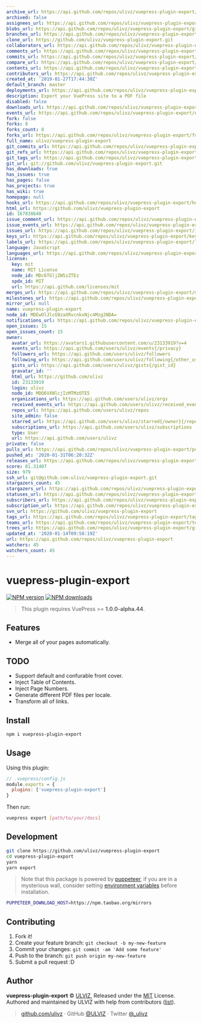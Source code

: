 ```yaml
---
archive_url: https://api.github.com/repos/ulivz/vuepress-plugin-export/{archive_format}{/ref}
archived: false
assignees_url: https://api.github.com/repos/ulivz/vuepress-plugin-export/assignees{/user}
blobs_url: https://api.github.com/repos/ulivz/vuepress-plugin-export/git/blobs{/sha}
branches_url: https://api.github.com/repos/ulivz/vuepress-plugin-export/branches{/branch}
clone_url: https://github.com/ulivz/vuepress-plugin-export.git
collaborators_url: https://api.github.com/repos/ulivz/vuepress-plugin-export/collaborators{/collaborator}
comments_url: https://api.github.com/repos/ulivz/vuepress-plugin-export/comments{/number}
commits_url: https://api.github.com/repos/ulivz/vuepress-plugin-export/commits{/sha}
compare_url: https://api.github.com/repos/ulivz/vuepress-plugin-export/compare/{base}...{head}
contents_url: https://api.github.com/repos/ulivz/vuepress-plugin-export/contents/{+path}
contributors_url: https://api.github.com/repos/ulivz/vuepress-plugin-export/contributors
created_at: '2019-01-27T17:44:30Z'
default_branch: master
deployments_url: https://api.github.com/repos/ulivz/vuepress-plugin-export/deployments
description: Export your VuePress site to a PDF file
disabled: false
downloads_url: https://api.github.com/repos/ulivz/vuepress-plugin-export/downloads
events_url: https://api.github.com/repos/ulivz/vuepress-plugin-export/events
fork: false
forks: 8
forks_count: 8
forks_url: https://api.github.com/repos/ulivz/vuepress-plugin-export/forks
full_name: ulivz/vuepress-plugin-export
git_commits_url: https://api.github.com/repos/ulivz/vuepress-plugin-export/git/commits{/sha}
git_refs_url: https://api.github.com/repos/ulivz/vuepress-plugin-export/git/refs{/sha}
git_tags_url: https://api.github.com/repos/ulivz/vuepress-plugin-export/git/tags{/sha}
git_url: git://github.com/ulivz/vuepress-plugin-export.git
has_downloads: true
has_issues: true
has_pages: false
has_projects: true
has_wiki: true
homepage: null
hooks_url: https://api.github.com/repos/ulivz/vuepress-plugin-export/hooks
html_url: https://github.com/ulivz/vuepress-plugin-export
id: 167838640
issue_comment_url: https://api.github.com/repos/ulivz/vuepress-plugin-export/issues/comments{/number}
issue_events_url: https://api.github.com/repos/ulivz/vuepress-plugin-export/issues/events{/number}
issues_url: https://api.github.com/repos/ulivz/vuepress-plugin-export/issues{/number}
keys_url: https://api.github.com/repos/ulivz/vuepress-plugin-export/keys{/key_id}
labels_url: https://api.github.com/repos/ulivz/vuepress-plugin-export/labels{/name}
language: JavaScript
languages_url: https://api.github.com/repos/ulivz/vuepress-plugin-export/languages
license:
  key: mit
  name: MIT License
  node_id: MDc6TGljZW5zZTEz
  spdx_id: MIT
  url: https://api.github.com/licenses/mit
merges_url: https://api.github.com/repos/ulivz/vuepress-plugin-export/merges
milestones_url: https://api.github.com/repos/ulivz/vuepress-plugin-export/milestones{/number}
mirror_url: null
name: vuepress-plugin-export
node_id: MDEwOlJlcG9zaXRvcnkxNjc4Mzg2NDA=
notifications_url: https://api.github.com/repos/ulivz/vuepress-plugin-export/notifications{?since,all,participating}
open_issues: 15
open_issues_count: 15
owner:
  avatar_url: https://avatars1.githubusercontent.com/u/23133919?v=4
  events_url: https://api.github.com/users/ulivz/events{/privacy}
  followers_url: https://api.github.com/users/ulivz/followers
  following_url: https://api.github.com/users/ulivz/following{/other_user}
  gists_url: https://api.github.com/users/ulivz/gists{/gist_id}
  gravatar_id: ''
  html_url: https://github.com/ulivz
  id: 23133919
  login: ulivz
  node_id: MDQ6VXNlcjIzMTMzOTE5
  organizations_url: https://api.github.com/users/ulivz/orgs
  received_events_url: https://api.github.com/users/ulivz/received_events
  repos_url: https://api.github.com/users/ulivz/repos
  site_admin: false
  starred_url: https://api.github.com/users/ulivz/starred{/owner}{/repo}
  subscriptions_url: https://api.github.com/users/ulivz/subscriptions
  type: User
  url: https://api.github.com/users/ulivz
private: false
pulls_url: https://api.github.com/repos/ulivz/vuepress-plugin-export/pulls{/number}
pushed_at: '2020-01-31T06:20:32Z'
releases_url: https://api.github.com/repos/ulivz/vuepress-plugin-export/releases{/id}
score: 81.31407
size: 979
ssh_url: git@github.com:ulivz/vuepress-plugin-export.git
stargazers_count: 45
stargazers_url: https://api.github.com/repos/ulivz/vuepress-plugin-export/stargazers
statuses_url: https://api.github.com/repos/ulivz/vuepress-plugin-export/statuses/{sha}
subscribers_url: https://api.github.com/repos/ulivz/vuepress-plugin-export/subscribers
subscription_url: https://api.github.com/repos/ulivz/vuepress-plugin-export/subscription
svn_url: https://github.com/ulivz/vuepress-plugin-export
tags_url: https://api.github.com/repos/ulivz/vuepress-plugin-export/tags
teams_url: https://api.github.com/repos/ulivz/vuepress-plugin-export/teams
trees_url: https://api.github.com/repos/ulivz/vuepress-plugin-export/git/trees{/sha}
updated_at: '2020-01-14T09:58:19Z'
url: https://api.github.com/repos/ulivz/vuepress-plugin-export
watchers: 45
watchers_count: 45
---
```


# vuepress-plugin-export

[![NPM version](https://badgen.net/npm/v/vuepress-plugin-export)](https://npmjs.com/package/vuepress-plugin-export) [![NPM downloads](https://badgen.net/npm/dm/vuepress-plugin-export)](https://npmjs.com/package/vuepress-plugin-export)

> This plugin requires VuePress >= **1.0.0-alpha.44**.

## Features

- Merge all of your pages automatically.

## TODO

- Support default and confurable front cover.
- Inject Table of Contents.
- Inject Page Numbers.
- Generate different PDF files per locale.
- Transform all of links.

## Install

```bash
npm i vuepress-plugin-export
```

## Usage

Using this plugin:

```javascript
// .vuepress/config.js
module.exports = {
  plugins: ['vuepress-plugin-export']
}
```

Then run:

```bash
vuepress export [path/to/your/docs]
```

## Development

```bash
git clone https://github.com/ulivz/vuepress-plugin-export
cd vuepress-plugin-export
yarn
yarn export
```

> Note that this package is powered by [puppeteer](https://github.com/GoogleChrome/puppeteer), if you are in a mysterious wall, consider setting [environment variables](https://github.com/GoogleChrome/puppeteer/blob/v1.11.0/docs/api.md#environment-variables) before installation.

```bash
PUPPETEER_DOWNLOAD_HOST=https://npm.taobao.org/mirrors
```

## Contributing

1. Fork it!
2. Create your feature branch: `git checkout -b my-new-feature`
3. Commit your changes: `git commit -am 'Add some feature'`
4. Push to the branch: `git push origin my-new-feature`
5. Submit a pull request :D


## Author

**vuepress-plugin-export** © [ULVIZ](https://github.com/ulivz), Released under the [MIT](https://raw.githubusercontent.com/ULIVZ/vuepress-plugin-export/master/LICENSE) License.<br>
Authored and maintained by ULVIZ with help from contributors ([list](https://github.com/ulivz/vuepress-plugin-export/contributors)).

> [github.com/ulivz](https://github.com/ulivz) · GitHub [@ULVIZ](https://github.com/ulivz) · Twitter [@_ulivz](https://twitter.com/_ulivz)
